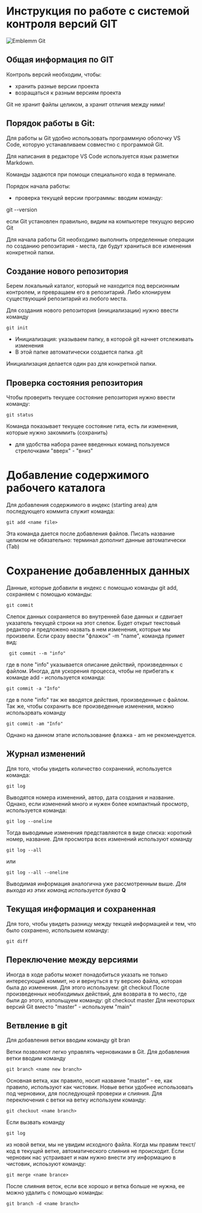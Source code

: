 # **Инструкция по работе с системой контроля версий GIT**


![Emblemm Git](logo_git.jpeg) 


## Общая информация по GIT

Контроль версий необходим, чтобы:

* хранить разные версии проекта
* возращаться к разным версиям проекта

Git  не хранит файлы целиком, а хранит отличия между ними!

## Порядок работы в Git:

Для работы ы Git удобно использовать программную оболочку VS Code, которую устанавливаем совместно с программой Git.

Для написания  в редакторе VS Code используется язык разметки Markdown.

Команды задаются при помощи специального кода в терминале.

Порядок начала работы:
 * проверка текущей версии программы: вводим команду:

  git --version

 если Git установлен правильно, видим на компьютере текущую версию Git

 Для начала работы Git необходимо выполнить определенные операции по созданию репозитария - места, где будут храниться все изменения конкретной папки.

## Создание нового репозитория

Берем локальный каталог, который не находится под версионным контролем, и превращаем его в репозитарий. Либо клонируем существующий репозитарий из любого места.

Для создания нового репозитория (инициализации) нужно ввести команду 

    git init

+ Инициализация: указываем папку, в которой git начнет отслеживать изменения 
+ В этой папке автоматически создается папка .git

Инициализация делается один раз для конкретной папки.

## Проверка состояния репозитория

Чтобы проверить текущее состояние репозитория нужно ввести команду:

    git status

Команда показывает текущее состояние гита, есть ли изменения, которые нужно закоммить (сохранить)

* для удобства набора ранее введенных команд пользуемся стрелочками "вверх" - "вниз"

 # Добавление содержимого рабочего каталога
 Для добавления содержимого в индекс (starting area)  для последующего коммита служит команда:

    git add <name file>

Эта команда дается после добавления файлов. Писать название целиком не обязательно: терминал дополнит данные автоматически (Tab)

# Сохранение добавленных данных 

Данные, которые добавили в индекс с помощью команды  git add, сохраняем с помощью команды:

    git commit 

Слепок данных сохраняется во внутренней базе данных и сдвигает указатель текущей строки на этот слепок.
Будет открыт текстовый редактор и предложено назвать в нем изменения, которые мы произвели. Если сразу ввести "флажок"  -m "name", команда примет вид:

     git commit --m "info"

где в поле "info" указывается описание действий, произведенных с файлом. 
Иногда, для ускорения процесса, чтобы не прибегать к команде add - используется команда:

    git commit -a "Info"

где в поле "info" так же вводятся действия, произведенные с файлом. 
Так же, чтобы сохранить все произведенные изменения, можно использрвать команду

    git commit -am "Info"
    
Однако на данном этапе использование флажка - am не рекомендуется.

## Журнал изменений

Для того, чтобы увидеть количество сохранений, используется команда:

    git log

Выводятся номера изменений, автор, дата создания и название. Однако, если изменений много и нужен более компактный просмотр, используется команда: 

    git log --oneline

Тогда выводимые изменения представляются в виде списка: короткий номер, название.
Для просмотра всех изменений используют команду 

    git log --all

или 

    git log --all --oneline

Выводимая информация аналогична уже рассмотренным выше.
*Для выхода из этих команд используется буква* **Q**

## Текущая информация и сохраненная

Для того, чтобы увидеть разницу между текщей информацией и тем, что было сохранено, использыем команду:

    git diff

## Переключение между версиями

Иногда в ходе работы может понадобиться указать не только интересующий коммит, но и вернуться в ту версию файла, которая была до изменения. Для этого используем:
    git checkout 
После произведенных необходимых действий, для возврата в то место, где были до этого, изпольщуем команду:
    git checkout master
Для некоторых версий Git вместо "master" - используем "main" 

## Ветвление в git

Для добавления ветки вводим команду 
    git bran
   
Ветки позволяют легко управлять черновиками в Git. Для добавления ветки вводим команду 

    git branch <name new branch>

Основная ветка, как правило, носит название "master" - ее, как правило, используют как чистовик. Новые ветки удобнее использовать под черновики, для последующей проверки и слияния. Для переключения с ветки на ветку используем команду:

    git checkout <name branch>

 Если вызвать команду 

    git log

из новой ветки, мы не увидим исходного файла. Когда мы правим текст/код в текущей ветке, автоматического слияния не происходит. Если черновик нас устраивает и нам нужно внести эту информацию в чистовик, испоьзуют команду:

    git merge <name brance>

После слияния веток, если все хорошо и ветка больше не нужна, ее можно удалить с помощью команды:

    git branch -d <name branch>

    